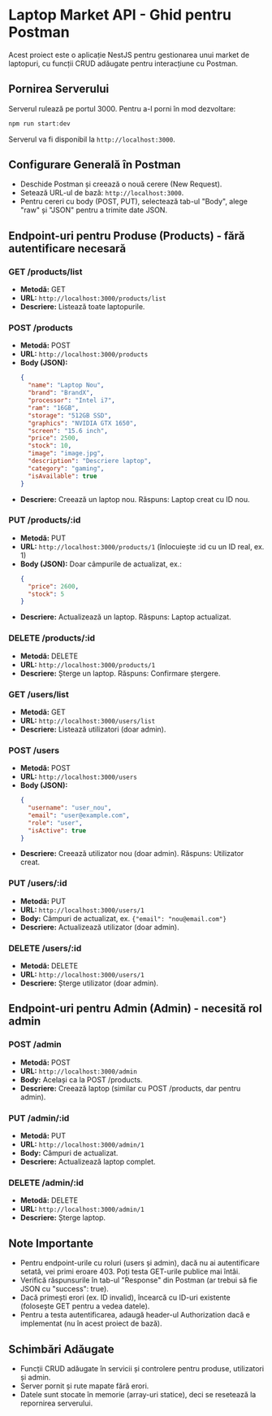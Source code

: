 # Laptop Market API - Ghid pentru Postman

Acest proiect este o aplicație NestJS pentru gestionarea unui market de laptopuri, cu funcții CRUD adăugate pentru interacțiune cu Postman.

## Pornirea Serverului

Serverul rulează pe portul 3000. Pentru a-l porni în mod dezvoltare:

```bash
npm run start:dev
```

Serverul va fi disponibil la `http://localhost:3000`.

## Configurare Generală în Postman

- Deschide Postman și creează o nouă cerere (New Request).
- Setează URL-ul de bază: `http://localhost:3000`.
- Pentru cereri cu body (POST, PUT), selectează tab-ul "Body", alege "raw" și "JSON" pentru a trimite date JSON.

## Endpoint-uri pentru Produse (Products) - fără autentificare necesară

### GET /products/list
- **Metodă:** GET
- **URL:** `http://localhost:3000/products/list`
- **Descriere:** Listează toate laptopurile.

### POST /products
- **Metodă:** POST
- **URL:** `http://localhost:3000/products`
- **Body (JSON):**
  ```json
  {
    "name": "Laptop Nou",
    "brand": "BrandX",
    "processor": "Intel i7",
    "ram": "16GB",
    "storage": "512GB SSD",
    "graphics": "NVIDIA GTX 1650",
    "screen": "15.6 inch",
    "price": 2500,
    "stock": 10,
    "image": "image.jpg",
    "description": "Descriere laptop",
    "category": "gaming",
    "isAvailable": true
  }
  ```
- **Descriere:** Creează un laptop nou. Răspuns: Laptop creat cu ID nou.

### PUT /products/:id
- **Metodă:** PUT
- **URL:** `http://localhost:3000/products/1` (înlocuiește :id cu un ID real, ex. 1)
- **Body (JSON):** Doar câmpurile de actualizat, ex.:
  ```json
  {
    "price": 2600,
    "stock": 5
  }
  ```
- **Descriere:** Actualizează un laptop. Răspuns: Laptop actualizat.

### DELETE /products/:id
- **Metodă:** DELETE
- **URL:** `http://localhost:3000/products/1`
- **Descriere:** Șterge un laptop. Răspuns: Confirmare ștergere.


### GET /users/list
- **Metodă:** GET
- **URL:** `http://localhost:3000/users/list`
- **Descriere:** Listează utilizatori (doar admin).

### POST /users
- **Metodă:** POST
- **URL:** `http://localhost:3000/users`
- **Body (JSON):**
  ```json
  {
    "username": "user_nou",
    "email": "user@example.com",
    "role": "user",
    "isActive": true
  }
  ```
- **Descriere:** Creează utilizator nou (doar admin). Răspuns: Utilizator creat.

### PUT /users/:id
- **Metodă:** PUT
- **URL:** `http://localhost:3000/users/1`
- **Body:** Câmpuri de actualizat, ex. `{"email": "nou@email.com"}`
- **Descriere:** Actualizează utilizator (doar admin).

### DELETE /users/:id
- **Metodă:** DELETE
- **URL:** `http://localhost:3000/users/1`
- **Descriere:** Șterge utilizator (doar admin).

## Endpoint-uri pentru Admin (Admin) - necesită rol admin

### POST /admin
- **Metodă:** POST
- **URL:** `http://localhost:3000/admin`
- **Body:** Același ca la POST /products.
- **Descriere:** Creează laptop (similar cu POST /products, dar pentru admin).

### PUT /admin/:id
- **Metodă:** PUT
- **URL:** `http://localhost:3000/admin/1`
- **Body:** Câmpuri de actualizat.
- **Descriere:** Actualizează laptop complet.

### DELETE /admin/:id
- **Metodă:** DELETE
- **URL:** `http://localhost:3000/admin/1`
- **Descriere:** Șterge laptop.

## Note Importante

- Pentru endpoint-urile cu roluri (users și admin), dacă nu ai autentificare setată, vei primi eroare 403. Poți testa GET-urile publice mai întâi.
- Verifică răspunsurile în tab-ul "Response" din Postman (ar trebui să fie JSON cu "success": true).
- Dacă primești erori (ex. ID invalid), încearcă cu ID-uri existente (folosește GET pentru a vedea datele).
- Pentru a testa autentificarea, adaugă header-ul Authorization dacă e implementat (nu în acest proiect de bază).

## Schimbări Adăugate

- Funcții CRUD adăugate în servicii și controlere pentru produse, utilizatori și admin.
- Server pornit și rute mapate fără erori.
- Datele sunt stocate în memorie (array-uri statice), deci se resetează la repornirea serverului.
